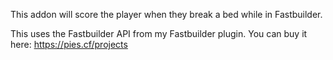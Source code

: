 This addon will score the player when they break a bed while in Fastbuilder.

This uses the Fastbuilder API from my Fastbuilder plugin. You can buy it here: https://pies.cf/projects
